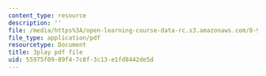 ```yaml
---
content_type: resource
description: ''
file: /media/https%3A/open-learning-course-data-rc.s3.amazonaws.com/8-962-general-relativity-spring-2020/55975f0989f47c8f3c13e1fd8442de5d_TiHHz3sKDbY.pdf
file_type: application/pdf
resourcetype: Document
title: 3play pdf file
uid: 55975f09-89f4-7c8f-3c13-e1fd8442de5d
---
```

